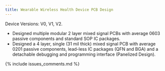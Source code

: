 ```yaml
---
title: Wearable Wireless Health Device PCB Design
---
```


Device Versions: V0, V1, V2.

- Designed multiple modular 2 layer mixed signal PCBs with average 0603 passive
  components and standard SOP IC packages.
- Designed a 4 layer, single (31 mil thick) mixed signal PCB with average 0201
  passive components, lead-less IC packages (QFN and BGA) and a detachable
  debugging and programming interface (Panelized Design).

{% include issues_comments.md %}
